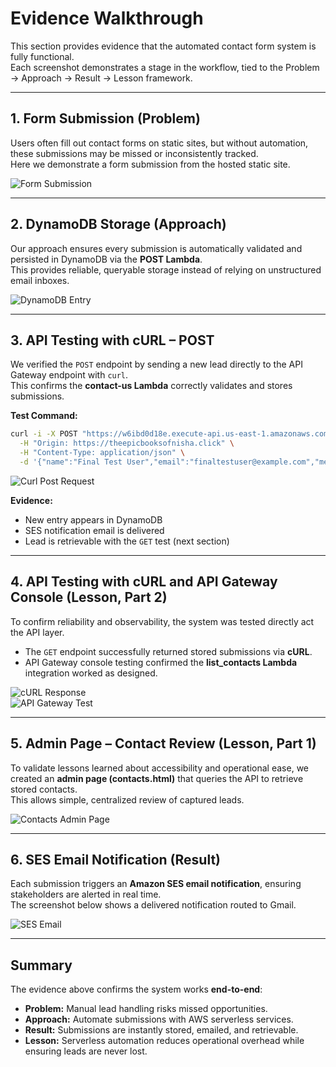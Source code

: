 # Evidence Walkthrough

This section provides evidence that the automated contact form system is fully functional.  
Each screenshot demonstrates a stage in the workflow, tied to the Problem → Approach → Result → Lesson framework.  

---

## 1. Form Submission (Problem)
Users often fill out contact forms on static sites, but without automation, these submissions may be missed or inconsistently tracked.  
Here we demonstrate a form submission from the hosted static site.  

![Form Submission](./screenshots/form-submission.png)  

---

## 2. DynamoDB Storage (Approach)
Our approach ensures every submission is automatically validated and persisted in DynamoDB via the **POST Lambda**.  
This provides reliable, queryable storage instead of relying on unstructured email inboxes.  

![DynamoDB Entry](./screenshots/dynamodb-entry.png)  

---

## 3. API Testing with cURL – POST

We verified the `POST` endpoint by sending a new lead directly to the API Gateway endpoint with `curl`.  
This confirms the **contact-us Lambda** correctly validates and stores submissions.

**Test Command:**

```bash
curl -i -X POST "https://w6ibd0d18e.execute-api.us-east-1.amazonaws.com/dev/epicreads_resource" \
  -H "Origin: https://theepicbooksofnisha.click" \
  -H "Content-Type: application/json" \
  -d '{"name":"Final Test User","email":"finaltestuser@example.com","message":"Interested in your work, Nisha!"}'
```
![Curl Post Request](./screenshots/curl-post-request.png) 


**Evidence:**  
- New entry appears in DynamoDB  
- SES notification email is delivered  
- Lead is retrievable with the `GET` test (next section)  

---

## 4. API Testing with cURL and API Gateway Console (Lesson, Part 2)

To confirm reliability and observability, the system was tested directly act the API layer.  
- The `GET` endpoint successfully returned stored submissions via **cURL**.  
- API Gateway console testing confirmed the **list_contacts Lambda** integration worked as designed.  

![cURL Response](./screenshots/curl-response.png)  
![API Gateway Test](./screenshots/api-gateway-test.png) 

---

## 5. Admin Page – Contact Review (Lesson, Part 1)
To validate lessons learned about accessibility and operational ease, we created an **admin page (contacts.html)** that queries the API to retrieve stored contacts.  
This allows simple, centralized review of captured leads.  

![Contacts Admin Page](./screenshots/contacts-admin-page.png)  

---

## 6. SES Email Notification (Result)
Each submission triggers an **Amazon SES email notification**, ensuring stakeholders are alerted in real time.  
The screenshot below shows a delivered notification routed to Gmail.  

![SES Email](./screenshots/ses-email.png)  

---


## Summary
The evidence above confirms the system works **end-to-end**:  
- **Problem:** Manual lead handling risks missed opportunities.  
- **Approach:** Automate submissions with AWS serverless services.  
- **Result:** Submissions are instantly stored, emailed, and retrievable.  
- **Lesson:** Serverless automation reduces operational overhead while ensuring leads are never lost.  
